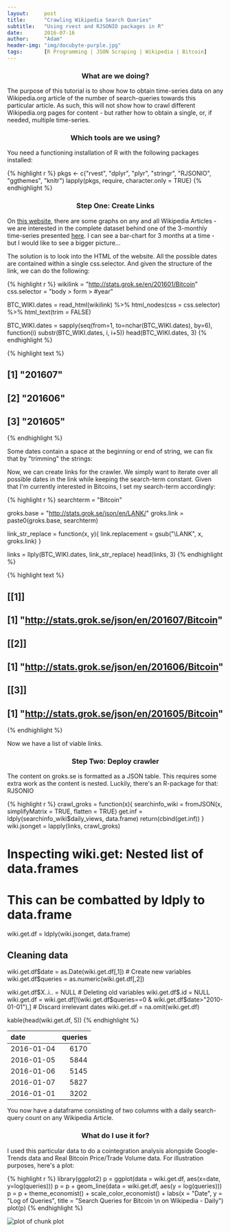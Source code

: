 ```yaml
---
layout:     post
title:      "Crawling Wikipedia Search Queries"
subtitle:   "Using rvest and RJSONIO packages in R"
date:       2016-07-16
author:     "Adam"
header-img: "img/docubyte-purple.jpg"
tags:		[R Programming | JSON Scraping | Wikipedia | Bitcoin]
---
```


<h3><center> What are we doing? </center></h3>

The purpose of this tutorial is to show how to obtain time-series data on any Wikipedia.org article of the number of search-queries towards this particular article. As such, this will not show how to crawl different Wikipedia.org pages for content - but rather how to obtain a single, or, if needed, multiple time-series. 

<h3><center> Which tools are we using? </center></h3>

You need a functioning installation of R with the following packages installed:


{% highlight r %}
pkgs <- c("rvest", 
          "dplyr", 
          "plyr", 
          "stringr", 
          "RJSONIO",
          "ggthemes",
          "knitr")
lapply(pkgs, require, character.only  = TRUE)
{% endhighlight %}

<h3><center> Step One: Create Links </center></h3>

On [this website](http://stats.grok.se/en), there are some graphs on any and all Wikipedia Articles - we are interested in the complete dataset behind one of the 3-monthly time-series presented [here](http://stats.grok.se/en/201601/Bitcoin). I can see a bar-chart for 3 months at a time - but I would like to see a bigger picture...

The solution is to look into the HTML of the website. All the possible dates are contained within a single css.selector. And given the structure of the link, we can do the following:


{% highlight r %}
wikilink = "http://stats.grok.se/en/201601/Bitcoin"
css.selector = "body > form > #year"

BTC_WIKI.dates = read_html(wikilink) %>%
  html_nodes(css = css.selector) %>%
  html_text(trim = FALSE)


BTC_WIKI.dates = sapply(seq(from=1, to=nchar(BTC_WIKI.dates), by=6), function(i) substr(BTC_WIKI.dates, i, i+5))
head(BTC_WIKI.dates, 3)
{% endhighlight %}



{% highlight text %}
## [1] "201607"
## [2] "201606"
## [3] "201605"
{% endhighlight %}

Some dates contain a space at the beginning or end of string, we can fix that by "trimming" the strings:


Now, we can create links for the crawler. We simply want to iterate over all possible dates in the link while keeping the search-term constant. Given that I'm currently interested in Bitcoins, I set my search-term accordingly:



{% highlight r %}
searchterm = "Bitcoin"

groks.base = "http://stats.grok.se/json/en/LANK/"
groks.link = paste0(groks.base, searchterm)

link_str_replace = function(x, y){
  link.replacement = gsub("\\LANK", x, groks.link)
}


links = llply(BTC_WIKI.dates, link_str_replace)
head(links, 3)
{% endhighlight %}



{% highlight text %}
## [[1]]
## [1] "http://stats.grok.se/json/en/201607/Bitcoin"
## 
## [[2]]
## [1] "http://stats.grok.se/json/en/201606/Bitcoin"
## 
## [[3]]
## [1] "http://stats.grok.se/json/en/201605/Bitcoin"
{% endhighlight %}

Now we have a list of viable links. 

<h3><center> Step Two: Deploy crawler </center></h3>

The content on groks.se is formatted as a JSON table. This requires some extra work as the content is nested. Luckily, there's an R-package for that: RJSONIO


{% highlight r %}
crawl_groks = function(x){
  searchinfo_wiki = fromJSON(x, simplifyMatrix = TRUE, flatten = TRUE)
    get.inf = ldply(searchinfo_wiki$daily_views, data.frame)
  return(cbind(get.inf))
}
wiki.jsonget = lapply(links, crawl_groks)

 # Inspecting wiki.get: Nested list of data.frames
 # This can be combatted by ldply to data.frame
wiki.get.df = ldply(wiki.jsonget, data.frame)

## Cleaning data ##
wiki.get.df$date = as.Date(wiki.get.df[,1])                                             # Create new variables 
wiki.get.df$queries = as.numeric(wiki.get.df[,2])

wiki.get.df$X..i.. = NULL                                                               # Deleting old variables
wiki.get.df$.id = NULL
wiki.get.df = wiki.get.df[!(wiki.get.df$queries==0 & wiki.get.df$date>"2010-01-01"),]   # Discard irrelevant dates
wiki.get.df = na.omit(wiki.get.df)

kable(head(wiki.get.df, 5))
{% endhighlight %}



|date       | queries|
|:----------|-------:|
|2016-01-04 |    6170|
|2016-01-05 |    5844|
|2016-01-06 |    5145|
|2016-01-07 |    5827|
|2016-01-01 |    3202|

You now have a dataframe consisting of two columns with a daily search-query count on any Wikipedia Article. 

<h3><center> What do I use it for? </center></h3>

I used this particular data to do a cointegration analysis alongside Google-Trends data and Real Bitcoin Price/Trade Volume data. For illustration purposes, here's a plot:


{% highlight r %}
library(ggplot2)
p = ggplot(data = wiki.get.df, aes(x=date, y=log(queries)))
p = p + geom_line(data = wiki.get.df, aes(y = log(queries)))
p = p + theme_economist() + scale_color_economist() + 
  labs(x = "Date", y = "Log of Queries", title = "Search Queries for Bitcoin \n on Wikipedia - Daily")
plot(p)
{% endhighlight %}

<img src="/blogfigure/source/2016-07-19-Wikipedia-Search/plot-1.png" title="plot of chunk plot" alt="plot of chunk plot" style="display: block; margin: auto;" />
